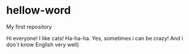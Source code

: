 # hellow-word
My first repository

Hi everyone!
I like cats! Ha-ha-ha. Yes, sometimes i can be crazy! 
And i don`t know English very well)
